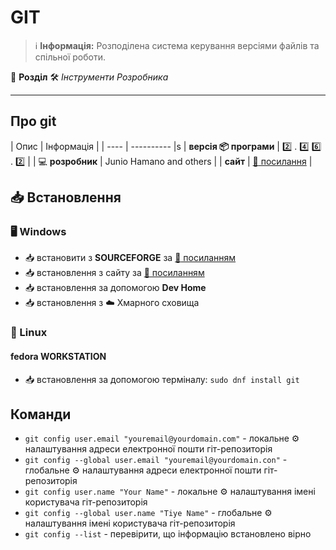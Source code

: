 # GIT


> :information_source: **Інформація:** Розподілена система керування версіями файлів та спільної роботи.

:open_file_folder: **Розділ** :hammer_and_wrench: *Інструменти Розробника*

---

## Про git

| Опис | Інформація |
| ---- | ---------- |s
| **версія :package: програми** | :two: . :four: :six: . :two: |
| :computer: **розробник** | Junio Hamano and others |
| **сайт** | [:link: посилання](https://git-scm.com) |

## :inbox_tray: Встановлення

### :desktop_computer: Windows

- :inbox_tray: встановити з **SOURCEFORGE** за [:link: посиланням](https://sourceforge.net/projects/git-for-windows.mirror/files/)
- :inbox_tray: встановлення з сайту за [:link: посиланням](https://git-scm.com/download/win)
- :inbox_tray: встановлення за допомогою **Dev Home**
- :inbox_tray: встановлення з :cloud: Хмарного сховища

### :penguin: Linux

#### fedora WORKSTATION

- :inbox_tray: встановлення за допомогою терміналу: `sudo dnf install git`

## Команди

- `git config user.email "youremail@yourdomain.com"` - локальне :gear: налаштування адреси електронної пошти гіт-репозиторія
- `git config --global user.email "youremail@yourdomain.con"` - глобальне :gear: налаштування адреси електронної пошти гіт-репозиторія
- `git config user.name "Your Name"` - локальне :gear: налаштування імені користувача гіт-репозиторія
- `git config --global user.name "Tiye Name"` - глобальне :gear: налаштування імені користувача гіт-репозиторія
- `git config --list` - перевірити, що інформацію встановлено вірно
